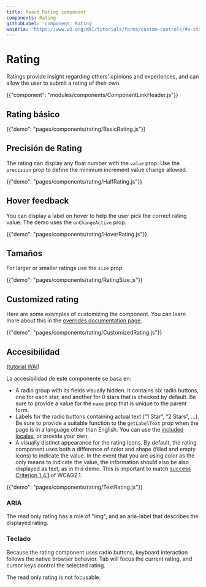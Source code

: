 ```yaml
---
title: React Rating component
components: Rating
githubLabel: 'component: Rating'
waiAria: 'https://www.w3.org/WAI/tutorials/forms/custom-controls/#a-star-rating'
---
```


# Rating

<p class="description">Ratings provide insight regarding others’ opinions and experiences, and can allow the user to submit a rating of their own.</p>

{{"component": "modules/components/ComponentLinkHeader.js"}}

## Rating básico

{{"demo": "pages/components/rating/BasicRating.js"}}

## Precisión de Rating

The rating can display any float number with the `value` prop. Use the `precision` prop to define the minimum increment value change allowed.

{{"demo": "pages/components/rating/HalfRating.js"}}

## Hover feedback

You can display a label on hover to help the user pick the correct rating value. The demo uses the `onChangeActive` prop.

{{"demo": "pages/components/rating/HoverRating.js"}}

## Tamaños

For larger or smaller ratings use the `size` prop.

{{"demo": "pages/components/rating/RatingSize.js"}}

## Customized rating

Here are some examples of customizing the component. You can learn more about this in the [overrides documentation page](/customization/components/).

{{"demo": "pages/components/rating/CustomizedRating.js"}}

## Accesibilidad

([tutorial WAI](https://www.w3.org/WAI/tutorials/forms/custom-controls/#a-star-rating))

La accesibilidad de este componente se basa en:

- A radio group with its fields visually hidden. It contains six radio buttons, one for each star, and another for 0 stars that is checked by default. Be sure to provide a value for the `name` prop that is unique to the parent form.
- Labels for the radio buttons containing actual text (“1 Star”, “2 Stars”, …). Be sure to provide a suitable function to the `getLabelText` prop when the page is in a language other than English. You can use the [included locales](https://material-ui.com/guides/localization/), or provide your own.
- A visually distinct appearance for the rating icons. By default, the rating component uses both a difference of color and shape (filled and empty icons) to indicate the value. In the event that you are using color as the only means to indicate the value, the information should also be also displayed as text, as in this demo. This is important to match [success Criterion 1.4.1](https://www.w3.org/TR/WCAG21/#use-of-color) of WCAG2.1.

{{"demo": "pages/components/rating/TextRating.js"}}

### ARIA

The read only rating has a role of "img", and an aria-label that describes the displayed rating.

### Teclado

Because the rating component uses radio buttons, keyboard interaction follows the native browser behavior. Tab will focus the current rating, and cursor keys control the selected rating.

The read only rating is not focusable.

